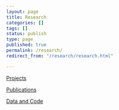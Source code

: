 ```yaml
---
layout: page
title: Research
categories: []
tags: []
status: publish
type: page
published: true
permalink: /research/
redirect_from: "/research/research.html"

---
```


<a href="/research/projects/" title="Projects">Projects</a>

<a href="/research/publications/" title="Publications">Publications</a>

<a href="/research/data-code/" title="Data / Code">Data and Code</a>
